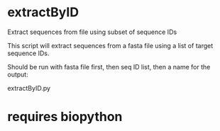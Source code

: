 extractByID
===========

Extract sequences from file using subset of sequence IDs

This script will extract sequences from a fasta file using a list of target sequence IDs. 

Should be run with fasta file first, then seq ID list, then a name for the output:

extractByID.py 


# requires biopython
